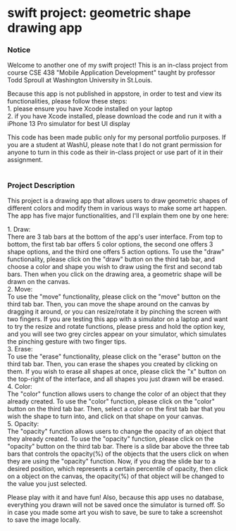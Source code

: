 # swift project: geometric shape drawing app

<h3>Notice</h3>
<p>
Welcome to another one of my swift project! This is an in-class project from course CSE 438 "Mobile Application Development" taught by professor Todd Sproull at Washington University in St.Louis.
</p>
<p>
Because this app is not published in appstore, in order to test and view its functionalities, please follow these steps:<br>
1. please ensure you have Xcode installed on your laptop<br>
2. if you have Xcode installed, please download the code and run it with a iPhone 13 Pro simulator for best UI display
</p>
<p>
This code has been made public only for my personal portfolio purposes. If you are a student at WashU, please note that I do not grant permission for anyone to turn in this code as their in-class project or use part of it in their assignment.
</p>

#

<h3>Project Description</h3>
<p>
This project is a drawing app that allows users to draw geometric shapes of different colors and modify them in various ways to make some art happen. The app has five major functionalities, and I'll explain them one by one here:<br></p>
<p>
1. Draw:<br>
There are 3 tab bars at the bottom of the app's user interface. From top to bottom, the first tab bar offers 5 color options, the second one offers 3 shape options, and the third one offers 5 action options. To use the "draw" functionality, please click on the "draw" button on the third tab bar, and choose a color and shape you wish to draw using the first and second tab bars. Then when you click on the drawing area, a geometric shape will be drawn on the canvas.<br>
2. Move:<br>
To use the "move" functionality, please click on the "move" button on the third tab bar. Then, you can move the shape around on the canvas by dragging it around, or you can resize/rotate it by pinching the screen with two fingers. If you are testing this app with a simulator on a laptop and want to try the resize and rotate functions, please press and hold the option key, and you will see two grey circles appear on your simulator, which simulates the pinching gesture with two finger tips.<br>
3. Erase:<br>
To use the "erase" functionality, please click on the "erase" button on the third tab bar. Then, you can erase the shapes you created by clicking on them. If you wish to erase all shapes at once, please click the "x" button on the top-right of the interface, and all shapes you just drawn will be erased.<br>
4. Color:<br>
The "color" function allows users to change the color of an object that they already created. To use the "color" function, please click on the "color" button on the third tab bar. Then, select a color on the first tab bar that you wish the shape to turn into, and click on that shape on your canvas.<br>
5. Opacity:<br>
The "opacity" function allows users to change the opacity of an object that they already created. To use the "opacity" function, please click on the "opacity" button on the third tab bar. There is a slide bar above the three tab bars that controls the opacity(%) of the objects that the users click on when they are using the "opacity" function. Now, if you drag the slide bar to a desired position, which represents a certain percentile of opacity, then click on a object on the canvas, the opacity(%) of that object will be changed to the value you just selected.<br>
</p>
<p>
Please play with it and have fun! Also, because this app uses no database, everything you drawn will not be saved once the simulator is turned off. So in case you made some art you wish to save, be sure to take a screenshot to save the image locally.
</p>
